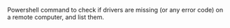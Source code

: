 Powershell command to check if drivers are missing (or any error code) on a remote computer, and list them.
